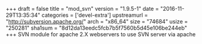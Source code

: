 +++
draft = false
title = "mod_svn"
version = "1.9.5-1"
date = "2016-11-29T13:35:34"
categories = ['devel-extra']
upstreamurl = "http://subversion.apache.org/"
arch = "x86_64"
size = "74684"
usize = "250281"
sha1sum = "8d12da13eedc5fcb7b5f7560b5d45e106be244eb"
+++
SVN module for apache 2.X webservers to use SVN server via apache